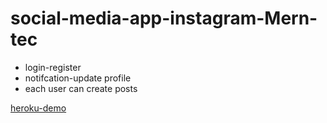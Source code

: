 # social-media-app-instagram-Mern-tec

  * login-register
  * notifcation-update profile
  * each user can create posts 

 [heroku-demo](https://instagram-clone-32.herokuapp.com/)
